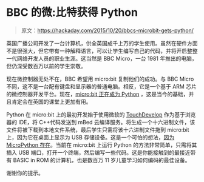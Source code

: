 # BBC 的微:比特获得 Python

> 原文：<https://hackaday.com/2015/10/20/bbcs-microbit-gets-python/>

英国广播公司开发了一台计算机，供全英国成千上万的学生使用。虽然在硬件方面不是很强大，但它带有一种解释语言，可以让学生编写自己的代码，并将开启整整一代网络开发人员的职业生涯。这当然是 BBC Micro，一台 1981 年推出的电脑，但仍深受数百万以前的学生崇敬。

现在微控制器无处不在，BBC 希望用 micro:bit 复制他们的成功。与 BBC Micro 不同，这不是一台配有键盘和显示器的普通电脑。相反，它是一个基于 ARM 芯片的微控制器开发平台。现在，[micro:bit 正在成为 Python](http://ntoll.org/article/story-micropython-on-microbit) ，这是当今的基础，并且肯定会在英国的课堂上更加有用。

Python 在 micro:bit 上的最初开发始于使用微软的 [TouchDevelop](https://github.com/Microsoft/TouchDevelop) 作为基于浏览器的 IDE，将 C++代码发送到 mBed 云编译服务。将生成一个十六进制文件，该文件将被下载到本地文件系统，最后学生只需将该十六进制文件拖到 micro:bit 上，因为它在桌面上显示为 USB 存储设备。这是一个可怕的想法，[因为 MicroPython 存在](https://micropython.org/)。当前在 micro:bit 上运行 Python 的方法非常简单，只需将其插入 USB 端口，打开一个终端，然后编写一些代码。这是你能接触到的最接近带有 BASIC in ROM 的计算机，也是数百万 11 岁儿童学习如何编码的最佳设备。

谢谢你的提示。